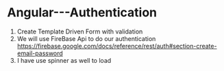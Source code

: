 # Angular---Authentication


1) Create Template Driven Form with validation
2) We will use FireBase Api to do our authentication
https://firebase.google.com/docs/reference/rest/auth#section-create-email-password
3) I have use spinner as well to load

